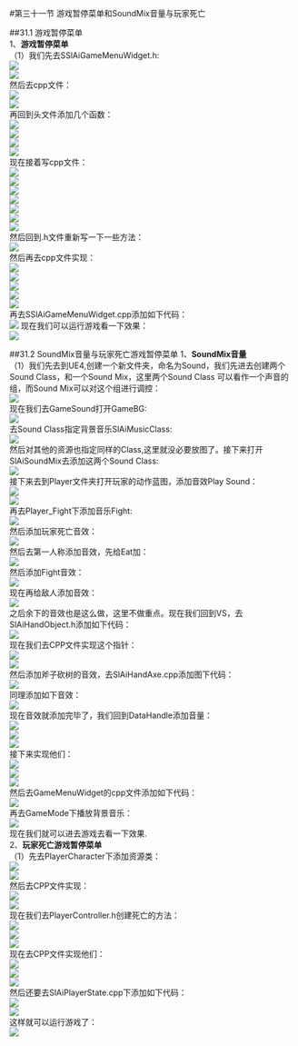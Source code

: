 #第三十一节 游戏暂停菜单和SoundMix音量与玩家死亡  
    
##31.1 游戏暂停菜单   
1、**游戏暂停菜单**    
（1）我们先去SSlAiGameMenuWidget.h:   
![](https://i.imgur.com/2l0FGRV.png)    
![](https://i.imgur.com/lN9fZ1i.png)    
然后去cpp文件：   
![](https://i.imgur.com/T1XYBev.png)     
![](https://i.imgur.com/lq0UVDj.png)     
再回到头文件添加几个函数：   
![](https://i.imgur.com/K8z44Us.png)   
![](https://i.imgur.com/49hCfLv.png)    
![](https://i.imgur.com/WzUzddJ.png)    
![](https://i.imgur.com/dVGOn5C.png)    
现在接着写cpp文件：   
![](https://i.imgur.com/T6hQaZt.png)    
![](https://i.imgur.com/BYQA9wj.png)     
![](https://i.imgur.com/C4t1Dqq.png)   
![](https://i.imgur.com/XAnhxq7.png)    
![](https://i.imgur.com/ZiMechT.png)    
![](https://i.imgur.com/tZcAxgL.png)    
![](https://i.imgur.com/aVepK0I.png)    
然后回到.h文件重新写一下一些方法：    
![](https://i.imgur.com/f5lNZnH.png)   
然后再去cpp文件实现：    
![](https://i.imgur.com/cfkh88Y.png)       
![](https://i.imgur.com/e3lqMW7.png)    
![](https://i.imgur.com/VWONQWq.png)    
![](https://i.imgur.com/mha3iE2.png)    
![](https://i.imgur.com/cQHznQU.png)    
再去SSlAiGameMenuWidget.cpp添加如下代码：    
![](https://i.imgur.com/UKWRJoJ.png)
现在我们可以运行游戏看一下效果：    
![](https://i.imgur.com/o2jvuiY.png)     
      
##31.2 SoundMix音量与玩家死亡游戏暂停菜单
1、**SoundMix音量**   
（1）我们先去到UE4,创建一个新文件夹，命名为Sound，我们先进去创建两个Sound Class，和一个Sound Mix，这里两个Sound Class 可以看作一个声音的组，而Sound Mix可以对这个组进行调控：     
![](https://i.imgur.com/Iuni087.png)      
现在我们去GameSound打开GameBG:    
![](https://i.imgur.com/fmF9NEP.png)     
去Sound Class指定背景音乐SlAiMusicClass:    
![](https://i.imgur.com/DiDlhLR.png)    
然后对其他的资源也指定同样的Class,这里就没必要放图了。接下来打开SlAiSoundMix去添加这两个Sound Class:   
![](https://i.imgur.com/ozRcydV.png)      
接下来去到Player文件夹打开玩家的动作蓝图，添加音效Play Sound：    
![](https://i.imgur.com/cbK8zFe.png)    
![](https://i.imgur.com/7XEShrQ.png)   
再去Player_Fight下添加音乐Fight:    
![](https://i.imgur.com/P7BWChn.png)     
然后添加玩家死亡音效：    
![](https://i.imgur.com/cvcD5un.png)     
然后去第一人称添加音效，先给Eat加：     
![](https://i.imgur.com/W8r7TlM.png)      
然后添加Fight音效：    
![](https://i.imgur.com/coF0EaB.png)     
现在再给敌人添加音效：    
![](https://i.imgur.com/ryGoW9b.png)    
之后余下的音效也是这么做，这里不做重点。现在我们回到VS，去SlAiHandObject.h添加如下代码：     
![](https://i.imgur.com/XTo11ik.png)      
现在我们去CPP文件实现这个指针：    
![](https://i.imgur.com/QdpbPtk.png)    
![](https://i.imgur.com/qo0OIOR.png)    
然后添加斧子砍树的音效，去SlAiHandAxe.cpp添加图下代码：    
![](https://i.imgur.com/KxQhMND.png)     
同理添加如下音效：    
![](https://i.imgur.com/5IdijXd.png)    
现在音效就添加完毕了，我们回到DataHandle添加音量：   
![](https://i.imgur.com/l81LoBQ.png)    
![](https://i.imgur.com/oHfpOl5.png)     
![](https://i.imgur.com/XUD94Qz.png)    
接下来实现他们：   
![](https://i.imgur.com/97Hi8pu.png)     
![](https://i.imgur.com/KFrXkJu.png)     
![](https://i.imgur.com/0rcRwcO.png)     
然后去GameMenuWidget的cpp文件添加如下代码：    
![](https://i.imgur.com/kAQBx8k.png)    
再去GameMode下播放背景音乐：     
![](https://i.imgur.com/mfiCiwe.png)    
现在我们就可以进去游戏去看一下效果.     
2、**玩家死亡游戏暂停菜单**      
（1）先去PlayerCharacter下添加资源类：   
![](https://i.imgur.com/VNqvsSx.png)     
![](https://i.imgur.com/TiRTa8x.png)     
然后去CPP文件实现：     
![](https://i.imgur.com/jT6VIjK.png)    
![](https://i.imgur.com/SpQ1y0M.png)    
现在我们去PlayerController.h创建死亡的方法：   
![](https://i.imgur.com/kEmAXTt.png)      
![](https://i.imgur.com/Du7OYoB.png)     
![](https://i.imgur.com/JM0KyMt.png)     
现在去CPP文件实现他们：     
![](https://i.imgur.com/POHSFrA.png)    
![](https://i.imgur.com/1TxSQ4T.png)     
![](https://i.imgur.com/01Ly7tK.png)    
然后还要去SlAiPlayerState.cpp下添加如下代码：    
![](https://i.imgur.com/JbdmiZA.png)     
![](https://i.imgur.com/Sd2ArDO.png)      
这样就可以运行游戏了：     
![](https://i.imgur.com/TiMSreb.png)